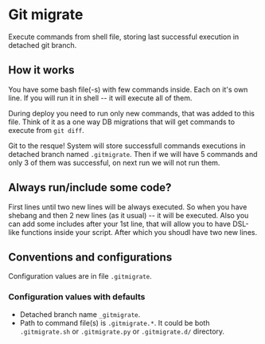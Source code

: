 # Git migrate
Execute commands from shell file, storing last successful execution in detached git branch.

## How it works

You have some bash file(-s) with few commands inside. Each on it's own line.
If you will run it in shell -- it will execute all of them.

During deploy you need to run only new commands, that was added to this file. Think of it as a one way DB migrations that will get commands to execute from `git diff`.

Git to the resque! System will store successfull commands executions in detached branch named `.gitmigrate`. Then if we will have 5 commands and only 3 of them was successful, on next run we will not run them.

## Always run/include some code?

First lines until two new lines will be always executed. So when you have shebang and then 2 new lines (as it usual) -- it will be executed. Also you can add some includes after your 1st line, that will allow you to have DSL-like functions inside your script. After which you shoudl have two new lines.

## Conventions and configurations

Configuration values are in file `.gitmigrate`.

### Configuration values with defaults

* Detached branch name `_gitmigrate`.
* Path to command file(s) is `.gitmigrate.*`. It could be both `.gitmigrate.sh` or `.gitmigrate.py` or `.gitmigrate.d/` directory.
